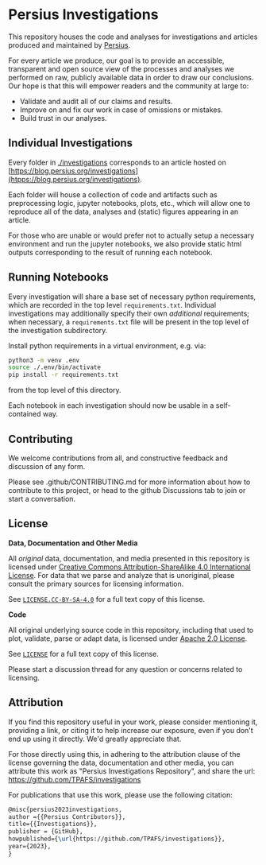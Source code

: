 # Persius Investigations

This repository houses the code and analyses for investigations and articles produced and maintained
by [Persius](https://github.com/TPAFS).

For every article we produce, our goal is to provide an accessible, transparent and open source view of the processes
and analyses we performed on raw, publicly available data in order to draw our conclusions. Our hope is that this will empower
readers and the community at large to:

- Validate and audit all of our claims and results.
- Improve on and fix our work in case of omissions or mistakes.
- Build trust in our analyses.

## Individual Investigations

Every folder in [./investigations](./investigations) corresponds to an article hosted on [https://blog.persius.org/investigations](htpps://blog.persius.org/investigations).

Each folder will house a collection of code and artifacts such as preprocessing logic, jupyter notebooks, plots, etc., which will allow one to reproduce all of the data, analyses and (static) figures appearing in an article.

For those who are unable or would prefer not to actually setup a necessary environment and run the jupyter notebooks, we also provide static html outputs corresponding to the
result of running each notebook.

## Running Notebooks

Every investigation will share a base set of necessary python requirements, which are recorded in the
top level `requirements.txt`. Individual investigations may additionally specify their own _additional_
requirements; when necessary, a `requirements.txt` file will be present in the top level of the
investigation subdirectory.

Install python requirements in a virtual environment, e.g. via:

```bash
python3 -m venv .env
source ./.env/bin/activate
pip install -r requirements.txt
```

from the top level of this directory.

Each notebook in each investigation should now be usable in a self-contained way.

## Contributing

We welcome contributions from all, and constructive feedback and discussion of any form.

Please see .github/CONTRIBUTING.md for more information about how to contribute to this project, or head to the github Discussions tab to join or start a conversation.
## License

**Data, Documentation and Other Media**

All _original_ data, documentation, and media presented in this repository is licensed under <a rel="CC-BY-SA-4.0-license" href="http://creativecommons.org/licenses/by-sa/4.0/">Creative Commons Attribution-ShareAlike 4.0 International License</a>. For data that we parse and analyze that is unoriginal, please consult the primary sources for licensing information.

See [`LICENSE.CC-BY-SA-4.0`](./LICENSE.CC-BY-SA-4.0) for a full text copy of this license.

**Code**

All original underlying source code in this repository, including that used to plot, validate, parse
or adapt data, is licensed under <a rel="apache-2.0-license" href="https://www.apache.org/licenses/LICENSE-2.0">Apache 2.0 License</a>.

See [`LICENSE`](./LICENSE) for a full text copy of this license.

Please start a discussion thread for any question or concerns related to licensing.

## Attribution

If you find this repository useful in your work, please consider mentioning it, providing a link, or citing it to help increase our exposure, even if you don't end up using it directly. We'd greatly appreciate that.

For those directly using this, in adhering to the attribution clause of the license governing the data, documentation and other media, you can attribute this work as "Persius Investigations Repository", and share the url: https://github.com/TPAFS/investigations

For publications that use this work, please use the following citation:

```latex
@misc{persius2023investigations,
author ={{Persius Contributors}},
title={{Investigations}},
publisher = {GitHub},
howpublished={\url{https://github.com/TPAFS/investigations}},
year={2023},
}
```
